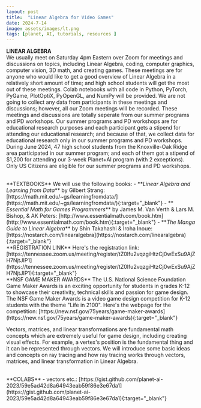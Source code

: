 ```yaml
---
layout: post
title:  "Linear Algebra for Video Games"
date: 2024-7-14
image: assets/images/lt.png
tags: [planet, AI, tutorials, resources ]
---
```


**LINEAR ALGEBRA**   
We usually meet on Saturday 4pm Eastern over Zoom for meetings and discussions on topics, including Linear Algebra, coding, computer graphics, computer vision, 3D math, and creating games. These meetings are for anyone who would like to get a good overview of Linear Algebra in a relatively short amount of time; and high school students will get the most out of these meetings. Colab notebooks with all code in Python, PyTorch, PyGame, PlotOptiX, PyOpenGL, and NumPy will be provided. We are not going to collect any data from participants in these meetings and discussions; however, all our Zoom meetings will be recorded. These meetings and discussions are totally seperate from our summer programs and PD workshops. Our summer programs and PD workshops are for educational research purposes and each participant gets a stipend for attending our educational research; and because of that, we collect data for educational research only in our summer programs and PD workshops. During June 2024, 47 high school students from the Knoxville-Oak Ridge area participated in our summer program; and each of them got a stipend of $1,200 for attending our 3-week Planet+AI program (with 2 exceptions). Only US Citizens are eligible for our summer programs and PD workshops. 

<br/>
**TEXTBOOKS**   
We will use the following books:
- **<em>Linear Algebra and Learning from Data</em>** by Gilbert Strang:
[https://math.mit.edu/~gs/learningfromdata/](https://math.mit.edu/~gs/learningfromdata/){:target="_blank"}  
- **<em> Essential Math for Games Programmers</em>** by James M. Van Verth & Lars M. Bishop, & AK Peters: [http://www.essentialmath.com/book.htm](http://www.essentialmath.com/book.htm){:target="_blank"}   
- **<em>The Manga Guide to Linear Algebra</em>** by Shin Takahashi & Iroha Inoue: [https://nostarch.com/linearalgebra](https://nostarch.com/linearalgebra){:target="_blank"}   

<br/>
**REGISTRATION LINK**   
Here's the registration link: [https://tennessee.zoom.us/meeting/register/tZ0lfu2vqzgiHtzCj0wExSu9AjZH7NjtJIP1](https://tennessee.zoom.us/meeting/register/tZ0lfu2vqzgiHtzCj0wExSu9AjZH7NjtJIP1){:target="_blank"}

<br/>
**NSF GAME MAKER AWARDS**   
The U.S. National Science Foundation Game Maker Awards is an exciting opportunity for students in grades K-12 to showcase their creativity, technical skills and passion for game design. The NSF Game Maker Awards is a video game design competition for K-12 students with the theme "Life in 2100". Here's the webpage for the competition: 
[https://new.nsf.gov/75years/game-maker-awards](https://new.nsf.gov/75years/game-maker-awards){:target="_blank"}

Vectors, matrices, and linear transformations are fundamental math concepts which are extremely useful for game design, including creating visual effects. For example, a vertex's position is the fundamental thing and it can be represented through vectors. We will introduce some basic ideas and concepts on ray tracing and how ray tracing works through vectors, matrices, and linear transformation in Linear Algebra.

<br/>
**COLABS**   
- vectors etc.: [https://gist.github.com/planet-ai-2023/59e5ad42d8a64943eab59f86e3e67da1](https://gist.github.com/planet-ai-2023/59e5ad42d8a64943eab59f86e3e67da1){:target="_blank"}